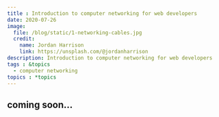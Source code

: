 ```yaml
---
title : Introduction to computer networking for web developers
date: 2020-07-26
image:
  file: /blog/static/1-networking-cables.jpg
  credit:
    name: Jordan Harrison
    link: https://unsplash.com/@jordanharrison
description: Introduction to computer networking for web developers
tags : &topics
  - computer networking
topics : *topics
---
```


## coming soon...